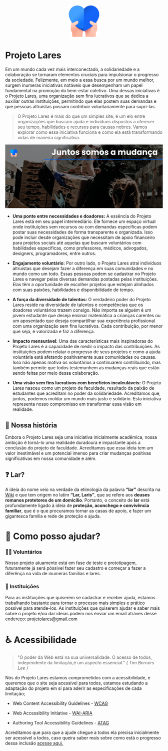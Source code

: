 <p align="center"><img src="images/dar-amor.png" alt="MarkText" width="100" height="100"></p>

# Projeto Lares

Em um mundo cada vez mais interconectado, a solidariedade e a colaboração se tornaram elementos cruciais para impulsionar o progresso da sociedade. Felizmente, em meio a essa busca por um mundo melhor, surgem inumeras iniciativas notáveis que desempenham um papel fundamental na promoção do bem-estar coletivo. Uma dessas iniciativas é o Projeto Lares, uma organização sem fins lucrativos que se dedica a auxiliar outras instituições, permitindo que elas postem suas demandas e que pessoas altruístas possam contribuir voluntariamente para supri-las.

> O Projeto Lares é mais do que um simples site; é um elo entre organizações que buscam ajuda e indivíduos dispostos a oferecer seu tempo, habilidades e recursos para causas nobres. Vamos explorar como essa iniciativa funciona e como ela está transformando vidas de maneira significativa.

<p align="center"><img src="images/Projeto Lares_Banner.png" alt="MarkText"></p>

- **Uma ponte entre necessidades e doadores:** A essência do Projeto Lares está em seu papel intermediário. Ele fornece um espaço virtual onde instituições sem recursos ou com demandas específicas podem postar suas necessidades de forma transparente e organizada. Isso pode incluir desde organizações que necessitam de apoio financeiro para projetos sociais até aquelas que buscam voluntários com habilidades específicas, como professores, médicos, advogados, designers, programadores, entre outros.
  
- **Engajamento voluntário:** Por outro lado, o Projeto Lares atrai indivíduos altruístas que desejam fazer a diferença em suas comunidades e no mundo como um todo. Essas pessoas podem se cadastrar no Projeto Lares e navegar pelas diversas demandas postadas pelas instituições. Elas têm a oportunidade de escolher projetos que estejam alinhados com suas paixões, habilidades e disponibilidade de tempo.
  
- **A força da diversidade de talentos:** O verdadeiro poder do Projeto Lares reside na diversidade de talentos e competências que os doadores voluntários trazem consigo. Não importa se alguém é um jovem estudante que deseja ensinar matemática a crianças carentes ou um aposentado que deseja compartilhar sua experiência profissional com uma organização sem fins lucrativos. Cada contribuição, por menor que seja, é valorizada e faz a diferença.
  
- **Impacto mensurável:** Uma das características mais inspiradoras do Projeto Lares é a capacidade de medir o impacto das contribuições. As instituições podem relatar o progresso de seus projetos e como a ajuda voluntária está afetando positivamente suas comunidades ou causas. Isso não apenas motiva os voluntários a continuarem contribuindo, mas também permite que todos testemunhem as mudanças reais que estão sendo feitas por meio dessa colaboração.
  
- **Uma visão sem fins lucrativos com benefícios incalculáveis:** O Projeto Lares nasceu como um projeto de faculdade, resultado da paixão de estudantes que acreditam no poder da solidariedade. Acreditamos que, juntos, podemos moldar um mundo mais justo e solidário. Esta iniciativa representa nosso compromisso em transformar essa visão em realidade.
  

## 📜 Nossa história

Embora o Projeto Lares seja uma iniciativa inicialmente acadêmica, nossa ambição é torná-lo uma realidade duradoura e impactante após a conclusão do projeto de faculdade. Acreditamos que essa ideia tem um valor inestimável e um potencial imenso para criar mudanças positivas significativas em nossa comunidade e além.

## ❓ Lar?

A ideia do nome veio na verdade da etimologia da palavra **“lar”** descrita na [Wiki](https://pt.wikipedia.org/wiki/Lares) e que tem origem no latim **“Lar, Laris”**, que se refere aos **deuses romanos protetores de um domicílio**. Portanto, o conceito de **lar** está profundamente ligado à ideia de **proteção, aconchego e convivência familiar**, que é o que procuramos tornar as casas de apoio, e fazer um gigantesca familia e rede de proteção e ajuda.

# 🤝 Como posso ajudar?

### 🙋‍♀️ Voluntários

Nosso projeto atuamente está em fase de teste e prototipagem, futuramente já será póssivel fazer seu cadastro e começar a fazer a diferênça na vida de inumeras familias e lares.

### 🏡 Instituições

Para as instituições que quiserem se cadastrar e receber ajuda, estamos trabalhando bastante para tornar o processo mais simples e prático possivel para atende-los. 
As instituições que quiserem ajudar e saber mais sobre o projeto e/ou dar ideias podem nos enviar um email atráves desse endereço: projetolares@gmail.com

# ♿ Acessibilidade

> "O poder da Web está na sua universalidade. O acesso de todos, independente da limitação,é um aspecto essencial." _( Tim Berners Lee )_

Nós do Projeto Lares estamos comprometidos com a acessibilidade, e queremos que o site seja acessivel para todos, estamos estudando a adaptação do projeto em sí para aderir as especificações de cada limitação;

- Web Content Accessibility Guidelines - [WCAG](https://www.w3.org/TR/WCAG21/)
  
- Web Accessibility Initiative - [WAI-ARIA](https://www.w3.org/WAI/standards-guidelines/aria/)
  
- Authoring Tool Accessibility Guidelines - [ATAG](https://www.w3.org/WAI/standards-guidelines/atag/)
  

Acreditamos que para que a ajude chegue a todos ela precisa inicialmente ser acessivel a todos, caso queira saber mais sobre como está o progresso dessa inclusão [acesse aqui.](www.google.com.br)